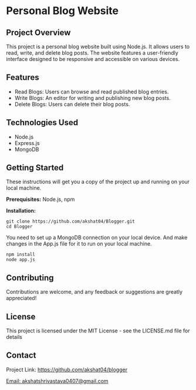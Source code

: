 
<body>
    <div class="container">
        <h1>Personal Blog Website</h1>

  <section>
            <h2>Project Overview</h2>
            <p>This project is a personal blog website built using Node.js. It allows users to read, write, and delete blog posts. The website features a user-friendly interface designed to be responsive and accessible on various devices.</p>
        </section>

  <section>
            <h2>Features</h2>
            <ul>
                <li>Read Blogs: Users can browse and read published blog entries.</li>
                <li>Write Blogs: An editor for writing and publishing new blog posts.</li>
                <li>Delete Blogs: Users can delete their blog posts.</li>
                <!-- Add more features if needed -->
            </ul>
        </section>

 <section>
            <h2>Technologies Used</h2>
            <ul>
                <li>Node.js</li>
                <li>Express.js</li>
                <li>MongoDB</li>
                <!-- List other technologies used in the project -->
            </ul>
        </section>
<section>
            <h2>Getting Started</h2>
            <p>These instructions will get you a copy of the project up and running on your local machine.</p>
            <p><strong>Prerequisites:</strong> Node.js, npm</p>
            <p><strong>Installation:</strong></p>
            <code>git clone https://github.com/akshat04/Blogger.git</code><br>
            <code>cd Blogger</code><be>
            <p> You need to set up a MongoDB connection on your local device. And make changes in the App.js file for it to run on your local machine. </p>
            <code>npm install</code><br>
            <code>node app.js</code>
        </section>

 <section>
            <h2>Contributing</h2>
            <p>Contributions are welcome, and any feedback or suggestions are greatly appreciated!</p>
        </section>

<section>
            <h2>License</h2>
            <p>This project is licensed under the MIT License - see the LICENSE.md file for details</p>
        </section>

 <section>
            <h2>Contact</h2>
            <p>Project Link: <a href="https://github.com/akshat04/blogger">https://github.com/akshat04/blogger</a></p>
            <p><a href="mailto:akshatshrivastava0407@gmail.com">Email: akshatshrivastava0407@gmail.com</a></p>
        </section>
    </div>
</body>
